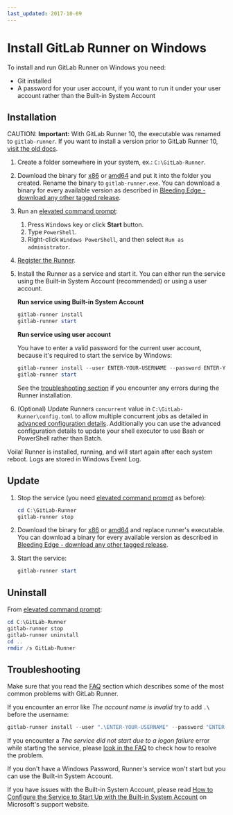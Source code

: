 ```yaml
---
last_updated: 2017-10-09
---
```


# Install GitLab Runner on Windows

To install and run GitLab Runner on Windows you need:
* Git installed
* A password for your user account, if you want to run it under your user
  account rather than the Built-in System Account

## Installation

CAUTION: **Important:**
With GitLab Runner 10, the executable was renamed to `gitlab-runner`. If you
want to install a version prior to GitLab Runner 10, [visit the old docs](old.md).

1. Create a folder somewhere in your system, ex.: `C:\GitLab-Runner`.
1. Download the binary for [x86][] or [amd64][] and put it into the folder you
   created. Rename the binary to `gitlab-runner.exe`.
   You can download a binary for every available version as described in
   [Bleeding Edge - download any other tagged
   release](bleeding-edge.md#download-any-other-tagged-release).
1. Run an [elevated command prompt][prompt]:
   1. Press <kbd>Windows</kbd> key or click **Start** button.
   1. Type `PowerShell`.
   1. Right-click `Windows PowerShell`, and then select `Run as administrator`.
1. [Register the Runner](../register/index.md).
1. Install the Runner as a service and start it. You can either run the service
   using the Built-in System Account (recommended) or using a user account.

    **Run service using Built-in System Account**

    ```powershell
    gitlab-runner install
    gitlab-runner start
    ```

    **Run service using user account**

    You have to enter a valid password for the current user account, because
    it's required to start the service by Windows:

    ```powershell
    gitlab-runner install --user ENTER-YOUR-USERNAME --password ENTER-YOUR-PASSWORD
    gitlab-runner start
    ```

    See the [troubleshooting section](#troubleshooting) if you encounter any
    errors during the Runner installation.

1. (Optional) Update Runners `concurrent` value in `C:\GitLab-Runner\config.toml`
   to allow multiple concurrent jobs as detailed in [advanced configuration details](../configuration/advanced-configuration.md).
   Additionally you can use the advanced configuration details to update your
   shell executor to use Bash or PowerShell rather than Batch.

Voila! Runner is installed, running, and will start again after each system reboot.
Logs are stored in Windows Event Log.

## Update

1. Stop the service (you need [elevated command prompt][prompt] as before):

    ```powershell
    cd C:\GitLab-Runner
    gitlab-runner stop
    ```

1. Download the binary for [x86][] or [amd64][] and replace runner's executable.
   You can download a binary for every available version as described in
   [Bleeding Edge - download any other tagged release](bleeding-edge.md#download-any-other-tagged-release).

1. Start the service:

    ```powershell
    gitlab-runner start
    ```

## Uninstall

From [elevated command prompt][prompt]:

```powershell
cd C:\GitLab-Runner
gitlab-runner stop
gitlab-runner uninstall
cd ..
rmdir /s GitLab-Runner
```

## Troubleshooting

Make sure that you read the [FAQ](../faq/README.md) section which describes
some of the most common problems with GitLab Runner.

If you encounter an error like _The account name is invalid_ try to add `.\` before the username:

```powershell
gitlab-runner install --user ".\ENTER-YOUR-USERNAME" --password "ENTER-YOUR-PASSWORD"
```

If you encounter a _The service did not start due to a logon failure_ error
while starting the service, please [look in the FAQ](../faq/README.md#13-the-service-did-not-start-due-to-a-logon-failure-error-when-starting-service-on-windows) to check how to resolve the problem.

If you don't have a Windows Password, Runner's service won't start but you can
use the Built-in System Account.

If you have issues with the Built-in System Account, please read
[How to Configure the Service to Start Up with the Built-in System Account](https://support.microsoft.com/en-us/kb/327545#6)
on Microsoft's support website.

[x86]: https://gitlab-runner-downloads.s3.amazonaws.com/latest/binaries/gitlab-runner-windows-386.exe
[amd64]: https://gitlab-runner-downloads.s3.amazonaws.com/latest/binaries/gitlab-runner-windows-amd64.exe
[prompt]: https://docs.microsoft.com/en-us/powershell/scripting/setup/starting-windows-powershell#at-the-command-prompt
